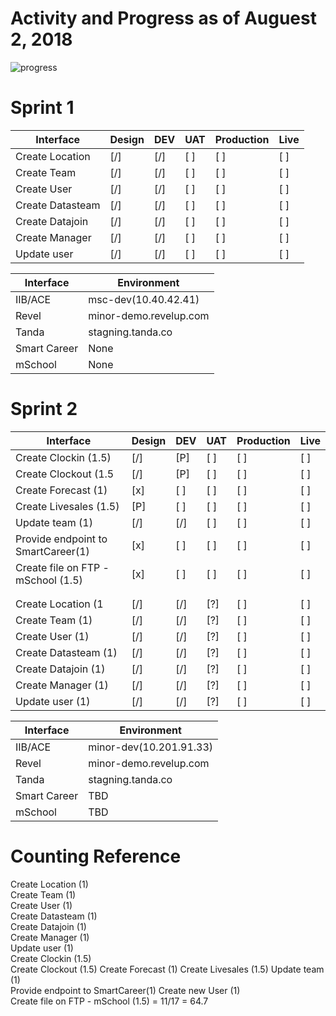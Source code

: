 # Activity and Progress as of Auguest 2, 2018

![progress](http://progressed.io/bar/64?title=completed "progress")

# Sprint 1

| Interface | Design | DEV | UAT | Production | Live |
| --------- | ------ | --- | --- | ---------- | ---- |
| Create Location       | [/] | [/] | [ ] | [ ] | [ ] |
| Create Team           | [/] | [/] | [ ] | [ ] | [ ] |
| Create User           | [/] | [/] | [ ] | [ ] | [ ] |
| Create Datasteam      | [/] | [/] | [ ] | [ ] | [ ] |
| Create Datajoin       | [/] | [/] | [ ] | [ ] | [ ] |
| Create Manager        | [/] | [/] | [ ] | [ ] | [ ] |
| Update user           | [/] | [/] | [ ] | [ ] | [ ] |

| Interface    | Environment                |
| -----------  | -------------------------- |
| IIB/ACE      | msc-dev(10.40.42.41)     |
| Revel        | minor-demo.revelup.com     |
| Tanda        | stagning.tanda.co          |
| Smart Career | None |
| mSchool      | None |

# Sprint 2

| Interface | Design | DEV | UAT | Production | Live |
| --------- | ------ | --- | --- | ---------- | ---- |
| Create Clockin (1.5)               | [/] | [P] | [ ] | [ ] | [ ] |
| Create Clockout (1.5               | [/] | [P] | [ ] | [ ] | [ ] |
| Create Forecast (1)                | [x] | [ ] | [ ] | [ ] | [ ] |
| Create Livesales (1.5)             | [P] | [ ] | [ ] | [ ] | [ ] |
| Update team (1)                    | [/] | [/] | [ ] | [ ] | [ ] |
| Provide endpoint to SmartCareer(1) | [x] | [ ] | [ ] | [ ] | [ ] |
| Create file on FTP - mSchool (1.5) | [x] | [ ] | [ ] | [ ] | [ ] |
| |
| |
| Create Location (1       | [/] | [/] | [?] | [ ] | [ ] |
| Create Team (1)          | [/] | [/] | [?] | [ ] | [ ] |
| Create User (1)          | [/] | [/] | [?] | [ ] | [ ] |
| Create Datasteam (1)     | [/] | [/] | [?] | [ ] | [ ] |
| Create Datajoin (1)      | [/] | [/] | [?] | [ ] | [ ] |
| Create Manager (1)       | [/] | [/] | [?] | [ ] | [ ] |
| Update user (1)          | [/] | [/] | [?] | [ ] | [ ] |



| Interface    | Environment                |
| -----------  | -------------------------- |
| IIB/ACE      | minor-dev(10.201.91.33)     |
| Revel        | minor-demo.revelup.com     |
| Tanda        | stagning.tanda.co          |
| Smart Career | TBD |
| mSchool      | TBD |


# Counting Reference 
Create Location (1)     
Create Team (1)          
Create User (1)          
Create Datasteam (1)     
Create Datajoin (1)      
Create Manager (1)       
Update user (1)          
Create Clockin (1.5)  
Create Clockout (1.5)
Create Forecast (1)
Create Livesales (1.5)
Update team (1)       
Provide endpoint to SmartCareer(1) 
Create new User (1)                
Create file on FTP - mSchool (1.5) 
= 11/17 = 64.7
